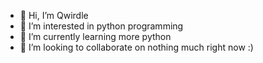 - 👋 Hi, I’m Qwirdle
- 👀 I’m interested in python programming
- 🌱 I’m currently learning more python
- 💞️ I’m looking to collaborate on nothing much right now :)

<!---
Shadowcoffee/Shadowcoffee is a ✨ special ✨ repository because its `README.md` (this file) appears on your GitHub profile.
You can click the Preview link to take a look at your changes.
--->
